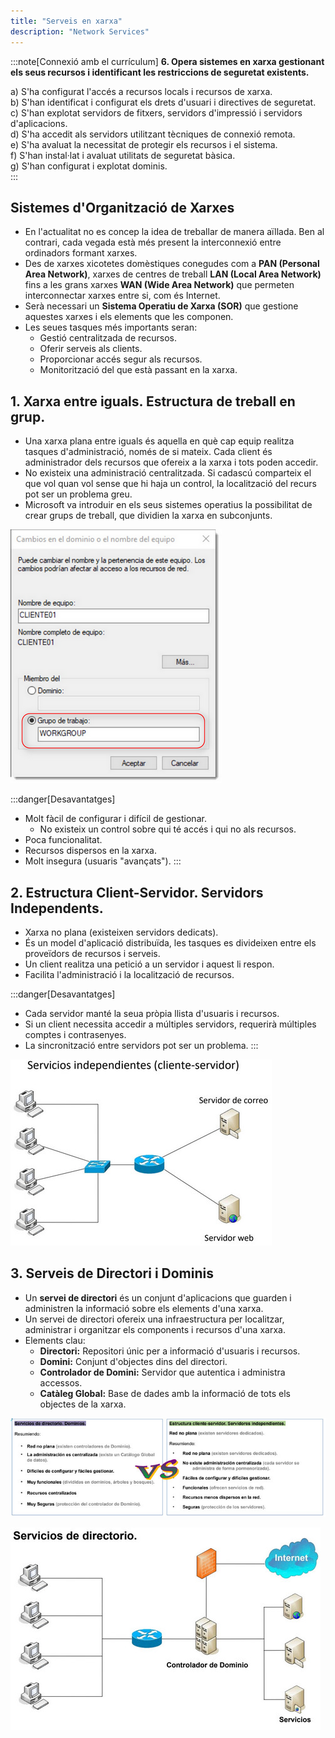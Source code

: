 ```yaml
---
title: "Serveis en xarxa"
description: "Network Services"
---
```


:::note[Connexió amb el currículum]
**6. Opera sistemes en xarxa gestionant els seus recursos i identificant les restriccions de seguretat existents.**	

a) S'ha configurat l'accés a recursos locals i recursos de xarxa.  
b) S'han identificat i configurat els drets d'usuari i directives de seguretat.  
c) S'han explotat servidors de fitxers, servidors d'impressió i servidors d'aplicacions.  
d) S'ha accedit als servidors utilitzant tècniques de connexió remota.  
e) S'ha avaluat la necessitat de protegir els recursos i el sistema.  
f) S'han instal·lat i avaluat utilitats de seguretat bàsica.  
g) S'han configurat i explotat dominis.  
:::

## Sistemes d'Organització de Xarxes

- En l'actualitat no es concep la idea de treballar de manera aïllada. Ben al contrari, cada vegada està més present la interconnexió entre ordinadors formant xarxes.
- Des de xarxes xicotetes domèstiques conegudes com a **PAN (Personal Area Network)**, xarxes de centres de treball **LAN (Local Area Network)** fins a les grans xarxes **WAN (Wide Area Network)** que permeten interconnectar xarxes entre si, com és Internet.
- Serà necessari un **Sistema Operatiu de Xarxa (SOR)** que gestione aquestes xarxes i els elements que les componen.
- Les seues tasques més importants seran:
  - Gestió centralitzada de recursos.
  - Oferir serveis als clients.
  - Proporcionar accés segur als recursos.
  - Monitorització del que està passant en la xarxa.

## 1. Xarxa entre iguals. Estructura de treball en grup.
- Una xarxa plana entre iguals és aquella en què cap equip realitza tasques d'administració, només de si mateix. Cada client és administrador dels recursos que ofereix a la xarxa i tots poden accedir.
- No existeix una administració centralitzada. Si cadascú comparteix el que vol quan vol sense que hi haja un control, la localització del recurs pot ser un problema greu.
- Microsoft va introduir en els seus sistemes operatius la possibilitat de crear grups de treball, que dividien la xarxa en subconjunts.

![workgroup en Windows](../../../../assets/ut6/01_workgroup.png)

:::danger[Desavantatges]
- Molt fàcil de configurar i difícil de gestionar.
  - No existeix un control sobre qui té accés i qui no als recursos.
- Poca funcionalitat.
- Recursos dispersos en la xarxa.
- Molt insegura (usuaris "avançats").
:::

## 2. Estructura Client-Servidor. Servidors Independents.
- Xarxa no plana (existeixen servidors dedicats).
- És un model d'aplicació distribuïda, les tasques es divideixen entre els proveïdors de recursos i serveis.
- Un client realitza una petició a un servidor i aquest li respon.
- Facilita l'administració i la localització de recursos.

:::danger[Desavantatges]
- Cada servidor manté la seua pròpia llista d'usuaris i recursos.
- Si un client necessita accedir a múltiples servidors, requerirà múltiples comptes i contrasenyes.
- La sincronització entre servidors pot ser un problema.
:::

![Esquema client-servidor](../../../../assets/ut6/02_client-server.jpg)

## 3. Serveis de Directori i Dominis
- Un **servei de directori** és un conjunt d'aplicacions que guarden i administren la informació sobre els elements d'una xarxa.
- Un servei de directori ofereix una infraestructura per localitzar, administrar i organitzar els components i recursos d'una xarxa.
- Elements clau:
  - **Directori:** Repositori únic per a informació d'usuaris i recursos.
  - **Domini:** Conjunt d'objectes dins del directori.
  - **Controlador de Domini:** Servidor que autentica i administra accessos.
  - **Catàleg Global:** Base de dades amb la informació de tots els objectes de la xarxa.

![Client-server vs domain server](../../../../assets/ut6/03_domain-servervsclient-server.jpg)

![Esquema domain-server](../../../../assets/ut6/04_domain-server.jpg)
